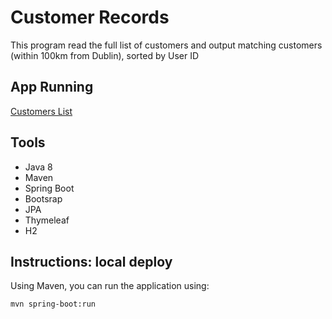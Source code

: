 # Customer Records
This program read the full list of customers and output matching customers (within 100km from Dublin), sorted by User ID

## App Running
[Customers List](https://customers-list-app.herokuapp.com/)

## Tools
* Java 8
* Maven
* Spring Boot
* Bootsrap
* JPA
* Thymeleaf
* H2

## Instructions: local deploy
Using Maven, you can run the application using: 
```
mvn spring-boot:run
```
